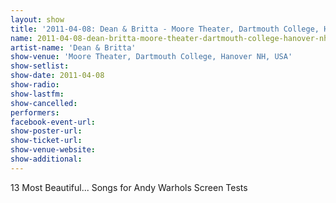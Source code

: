 ```yaml
---
layout: show
title: '2011-04-08: Dean & Britta - Moore Theater, Dartmouth College, Hanover NH, USA'
name: 2011-04-08-dean-britta-moore-theater-dartmouth-college-hanover-nh-usa
artist-name: 'Dean & Britta'
show-venue: 'Moore Theater, Dartmouth College, Hanover NH, USA'
show-setlist: 
show-date: 2011-04-08
show-radio: 
show-lastfm: 
show-cancelled: 
performers: 
facebook-event-url: 
show-poster-url: 
show-ticket-url: 
show-venue-website: 
show-additional: 
---
```


13 Most Beautiful... Songs for Andy Warhols Screen Tests